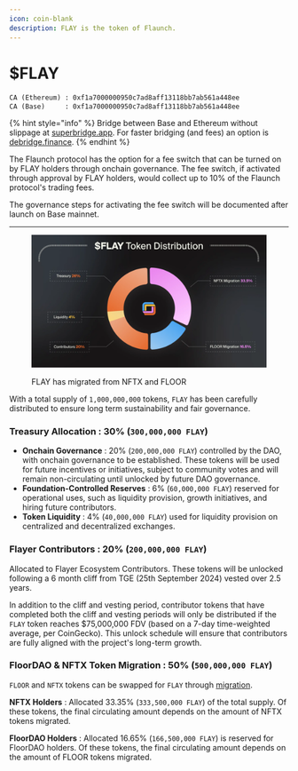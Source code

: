 ```yaml
---
icon: coin-blank
description: FLAY is the token of Flaunch.
---
```


# $FLAY

```
CA (Ethereum) : 0xf1a7000000950c7ad8aff13118bb7ab561a448ee
CA (Base)     : 0xf1a7000000950c7ad8aff13118bb7ab561a448ee
```

{% hint style="info" %}
Bridge between Base and Ethereum without slippage at [superbridge.app](https://superbridge.app/). For faster bridging (and fees) an option is [debridge.finance](https://debridge.finance/).
{% endhint %}

The Flaunch protocol has the option for a fee switch that can be turned on by FLAY holders through onchain governance. The fee switch, if activated through approval by FLAY holders, would collect up to 10% of the Flaunch protocol's trading fees.

The governance steps for activating the fee switch will be documented after launch on Base mainnet.

***

<figure><img src="../.gitbook/assets/image (1).png" alt=""><figcaption><p>FLAY has migrated from NFTX and FLOOR</p></figcaption></figure>

With a total supply of `1,000,000,000` tokens, `FLAY` has been carefully distributed to ensure long term sustainability and fair governance.

### **Treasury Allocation** : 30% (`300,000,000 FLAY`) <a href="#treasury-allocation--30-300000000-flay" id="treasury-allocation--30-300000000-flay"></a>

* **Onchain Governance** : 20% (`200,000,000 FLAY`) controlled by the DAO, with onchain governance to be established. These tokens will be used for future incentives or initiatives, subject to community votes and will remain non-circulating until unlocked by future DAO governance.
* **Foundation-Controlled Reserves** : 6% (`60,000,000 FLAY`) reserved for operational uses, such as liquidity provision, growth initiatives, and hiring future contributors.
* **Token Liquidity** : 4% (`40,000,000 FLAY`) used for liquidity provision on centralized and decentralized exchanges.

### **Flayer Contributors** : 20% (`200,000,000 FLAY`) <a href="#flayer-contributors--20-200000000-flay" id="flayer-contributors--20-200000000-flay"></a>

Allocated to Flayer Ecosystem Contributors. These tokens will be unlocked following a 6 month cliff from TGE (25th September 2024) vested over 2.5 years.

In addition to the cliff and vesting period, contributor tokens that have completed both the cliff and vesting periods will only be distributed if the `FLAY` token reaches $75,000,000 FDV (based on a 7-day time-weighted average, per CoinGecko). This unlock schedule will ensure that contributors are fully aligned with the project's long-term growth.

### **FloorDAO & NFTX Token Migration** : 50% (`500,000,000 FLAY`) <a href="#floordao--nftx-token-migration--50-500000000-flay" id="floordao--nftx-token-migration--50-500000000-flay"></a>

`FLOOR` and `NFTX` tokens can be swapped for `FLAY` through [migration](https://migrate.flayer.io/).

**NFTX Holders** : Allocated 33.35% (`333,500,000 FLAY`) of the total supply. Of these tokens, the final circulating amount depends on the amount of NFTX tokens migrated.

**FloorDAO Holders** : Allocated 16.65% (`166,500,000 FLAY`) is reserved for FloorDAO holders. Of these tokens, the final circulating amount depends on the amount of FLOOR tokens migrated.
